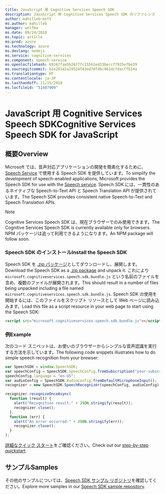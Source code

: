 ```yaml
---
title: JavaScript 用 Cognitive Services Speech SDK
description: JavaScript 用 Cognitive Services Speech SDK のリファレンス
author: mahilleb-msft
ms.author: mahilleb
manager: wolfma
ms.date: 09/24/2018
ms.topic: article
ms.prod: azure
ms.technology: azure
ms.devlang: nodejs
ms.service: cognitive-services
ms.component: speech-service
ms.openlocfilehash: 69167faa5b2677fc15561ed33beccf7925efbe39
ms.sourcegitcommit: b1e29342a19524f43ed70f4bc961dcfdacffb14a
ms.translationtype: HT
ms.contentlocale: ja-JP
ms.lasthandoff: 11/15/2018
ms.locfileid: "51487909"
---
```

# <a name="cognitive-services-speech-sdk-for-javascript"></a><span data-ttu-id="1ac4e-103">JavaScript 用 Cognitive Services Speech SDK</span><span class="sxs-lookup"><span data-stu-id="1ac4e-103">Cognitive Services Speech SDK for JavaScript</span></span>

## <a name="overview"></a><span data-ttu-id="1ac4e-104">概要</span><span class="sxs-lookup"><span data-stu-id="1ac4e-104">Overview</span></span>

<span data-ttu-id="1ac4e-105">Microsoft では、音声対応アプリケーションの開発を簡素化するために、[Speech Service](https://aka.ms/csspeech) で使用する Speech SDK を提供しています。</span><span class="sxs-lookup"><span data-stu-id="1ac4e-105">To simplify the development of speech-enabled applications, Microsoft provides the Speech SDK for use with the [Speech service](https://aka.ms/csspeech).</span></span>
<span data-ttu-id="1ac4e-106">Speech SDK には、一貫性のあるネイティブな Speech-to-Text API と Speech Translation API が提供されています。</span><span class="sxs-lookup"><span data-stu-id="1ac4e-106">The Speech SDK provides consistent native Speech-to-Text and Speech Translation APIs.</span></span>

> [!NOTE]
> <span data-ttu-id="1ac4e-107">Cognitive Services Speech SDK は、現在ブラウザーでのみ使用できます。</span><span class="sxs-lookup"><span data-stu-id="1ac4e-107">The Cognitive Services Speech SDK is currently available only for browsers.</span></span>
> <span data-ttu-id="1ac4e-108">NPM パッケージは追って利用できるようになります。</span><span class="sxs-lookup"><span data-stu-id="1ac4e-108">An NPM package will follow soon.</span></span>

### <a name="install-the-speech-sdk"></a><span data-ttu-id="1ac4e-109">Speech SDK のインストール</span><span class="sxs-lookup"><span data-stu-id="1ac4e-109">Install the Speech SDK</span></span>

<span data-ttu-id="1ac4e-110">Speech SDK を [.zip パッケージ](https://aka.ms/csspeech/jsbrowserpackage)としてダウンロードし、展開します。</span><span class="sxs-lookup"><span data-stu-id="1ac4e-110">Download the Speech SDK as a [.zip package](https://aka.ms/csspeech/jsbrowserpackage) and unpack it.</span></span>
<span data-ttu-id="1ac4e-111">これにより `microsoft.cognitiveservices.speech.sdk.bundle.js` という名前のファイルを含め、複数のファイルが展開されます。</span><span class="sxs-lookup"><span data-stu-id="1ac4e-111">This should result in a number of files being unpacked including a file named `microsoft.cognitiveservices.speech.sdk.bundle.js`.</span></span>
<span data-ttu-id="1ac4e-112">Speech SDK の使用を開始するには、このファイルをスクリプト リソースとして Web ページに読み込みます。</span><span class="sxs-lookup"><span data-stu-id="1ac4e-112">Load this file as a script resource in your web page to start using the Speech SDK:</span></span>

```html
<script src="microsoft.cognitiveservices.speech.sdk.bundle.js"></script>
```

### <a name="example"></a><span data-ttu-id="1ac4e-113">例</span><span class="sxs-lookup"><span data-stu-id="1ac4e-113">Example</span></span> 

<span data-ttu-id="1ac4e-114">次のコード スニペットは、お使いのブラウザーからシンプルな音声認識を実行する方法を示しています。</span><span class="sxs-lookup"><span data-stu-id="1ac4e-114">The following code snippets illustrates how to do simple speech recognition from your browser:</span></span>

```javascript 
var SpeechSDK = window.SpeechSDK;
var speechConfig = SpeechSDK.SpeechConfig.fromSubscription("your-subscription-key", "your-service-region");
speechConfig.language = "en-US";
var audioConfig = SpeechSDK.AudioConfig.fromDefaultMicrophoneInput();
recognizer = new SpeechSDK.SpeechRecognizer(speechConfig, audioConfig);

recognizer.recognizeOnceAsync(
  function (result) {
    alert("Recognition result:" + JSON.stringify(result));
    recognizer.close();
  },
  function (err) {
    alert("An error occurred:" + JSON.stringify(err));
    recognizer.close();
  }
);
``` 

<span data-ttu-id="1ac4e-115">[詳細なクイック スタート](/azure/cognitive-services/speech-service/quickstart-js-browser)をご確認ください。</span><span class="sxs-lookup"><span data-stu-id="1ac4e-115">Check out our [step-by-step quickstart](/azure/cognitive-services/speech-service/quickstart-js-browser).</span></span>

## <a name="samples"></a><span data-ttu-id="1ac4e-116">サンプル</span><span class="sxs-lookup"><span data-stu-id="1ac4e-116">Samples</span></span>

<span data-ttu-id="1ac4e-117">その他のサンプルについては、[Speech SDK サンプル リポジトリ](https://aka.ms/csspeech/samples)を確認してください。</span><span class="sxs-lookup"><span data-stu-id="1ac4e-117">Explore more samples in our [Speech SDK sample repository](https://aka.ms/csspeech/samples).</span></span>
